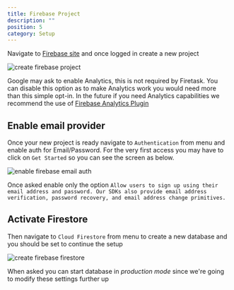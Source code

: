 ```yaml
---
title: Firebase Project
description: ""
position: 5
category: Setup
---
```


Navigate to <a href="https://firebase.google.com/" target="_blank">Firebase site</a> and once logged in create a new project

![create firebase project](/images/docs/firebase-create-project.png)

<alert>

Google may ask to enable Analytics, this is not required by Firetask. You can disable this option as to make Analytics work you would need more than this simple opt-in. In the future if you need Analytics capabilities we recommend the use of [Firebase Analytics Plugin](https://github.com/capacitor-community/firebase-analytics)

</alert>

## Enable email provider

Once your new project is ready navigate to `Authentication` from menu and enable auth for Email/Password. For the very first access you may have to click on `Get Started` so you can see the screen as below.

![enable firebase email auth](/images/docs/firebase-enable-email-auth.png)

Once asked enable only the option `Allow users to sign up using their email address and password. Our SDKs also provide email address verification, password recovery, and email address change primitives.`

## Activate Firestore

Then navigate to `Cloud Firestore` from menu to create a new database and you should be set to continue the setup

![create firebase firestore](/images/docs/firebase-activate-firestore.png)

<alert>

When asked you can start database in _production mode_ since we're going to modify these settings further up

</alert>
